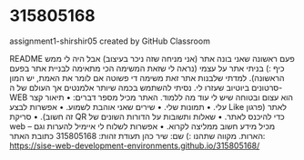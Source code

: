 # 315805168
assignment1-shirshir05 created by GitHub Classroom

README
פעם ראשונה שאני בונה אתר (אני מניחה שזה ניכר בעיצוב) אבל היה לי ממש כיף :)
בניתי אתר על עצמי (נראה לי שזאת המשימה הכי מתאימה לבניית אתר בפעם הראשונה).
למדתי שלבנות אתר זאת משימה די פשוטה אם לומר את האמת, יש המון סרטונים ביוטיוב שעזרו לי.
נסיתי להשתמש בכמה שיותר אלמנטים אך העולם של ה-WEB הוא עצום ובטוחה שיש לי עוד מה ללמוד.
האתר מכיל מספר דברים:
•	תיאור קצר עלי.
•	תמונות שלי.
•	שירים שאני אוהבת לשמוע.
•	אפשרות לבצע Like לאתר (פרגון זה חשוב).
•	סריקת QR כדי להיכנס לאתר.
•	שאלות ותשובות על הדורות השונים של web – מכיל מידע חשוב ממליצה לקרוא. 
•	אפשרות לשלוח לי איימיל להערות וגם הארות.
מקווה שתהנו :)
שם: שיר כהן
תעודת זהות: 315805168
כתובת האתר:
 https://sise-web-development-environments.github.io/315805168/
